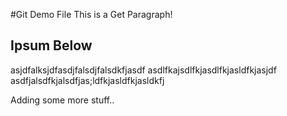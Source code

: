 #Git Demo File
This is a Get Paragraph!
## Ipsum Below
asjdfalksjdfasdjfalsdjfalsdkfjasdf
asdlfkajsdlfkjasdlfkjasldfkjasjdf
asdfjalsdfkjalsdfjas;ldfkjasldfkjasldkfj

Adding some more stuff..
